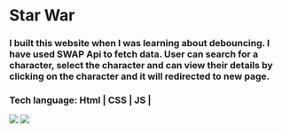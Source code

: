 <html>
<h1>Star War </h1>
<h3>I built this website when I was learning about debouncing. I have used SWAP Api to fetch data. User can search for a character, select the character and can view their details by clicking on the character and it will redirected to new page.
 <h3>Tech language: Html | CSS | JS | 
</h3>
<img src="https://user-images.githubusercontent.com/101391413/192588641-f7c84ffc-f377-4159-8b6e-9f7f307538ff.png"/>
<img src="https://user-images.githubusercontent.com/101391413/192589034-0d9a0ad2-31d9-45f5-a7ba-ac63454fff36.png"/>

</html>
